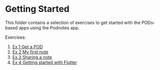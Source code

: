# Getting Started

This folder contains a selection of exercises to get started with the PODs-based apps using the Podnotes app.

Exercises:

1. [Ex 1 Get a POD](Ex1_GetAPod.md)
2. [Ex 2 My first note](Ex2_MyFirstNote.md)
3. [Ex 3 Sharing a note](Ex3_ShareNote.md)
4. [Ex 4 Getting started with Flutter](Ex4_FlutterGettingStarted.md)
